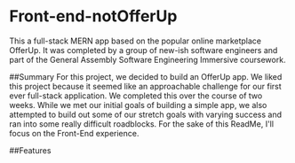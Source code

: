 # Front-end-notOfferUp
This a full-stack MERN app based on the popular online marketplace OfferUp. It was completed by a group of new-ish software engineers and part of the General Assembly Software Engineering Immersive coursework. 

##Summary 
For this project, we decided to build an OfferUp app. We liked this project because it seemed like an approachable challenge for our first ever full-stack application. We completed this over the course of two weeks. While we met our initial goals of building a simple app, we also attempted to build out some of our stretch goals with varying success and ran into some really difficult roadblocks. For the sake of this ReadMe, I'll focus on the Front-End experience. 

##Features
